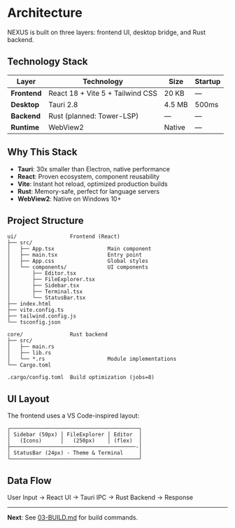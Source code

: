 # Architecture

NEXUS is built on three layers: frontend UI, desktop bridge, and Rust backend.

## Technology Stack

| Layer | Technology | Size | Startup |
|-------|-----------|------|---------|
| **Frontend** | React 18 + Vite 5 + Tailwind CSS | 20 KB | — |
| **Desktop** | Tauri 2.8 | 4.5 MB | 500ms |
| **Backend** | Rust (planned: Tower-LSP) | — | — |
| **Runtime** | WebView2 | Native | — |

## Why This Stack

- **Tauri**: 30x smaller than Electron, native performance
- **React**: Proven ecosystem, component reusability
- **Vite**: Instant hot reload, optimized production builds
- **Rust**: Memory-safe, perfect for language servers
- **WebView2**: Native on Windows 10+

## Project Structure

```
ui/                 Frontend (React)
├── src/
│   ├── App.tsx                 Main component
│   ├── main.tsx                Entry point
│   ├── App.css                 Global styles
│   └── components/             UI components
│       ├── Editor.tsx
│       ├── FileExplorer.tsx
│       ├── Sidebar.tsx
│       ├── Terminal.tsx
│       └── StatusBar.tsx
├── index.html
├── vite.config.ts
├── tailwind.config.js
└── tsconfig.json

core/               Rust backend
├── src/
│   ├── main.rs
│   ├── lib.rs
│   └── *.rs                    Module implementations
└── Cargo.toml

.cargo/config.toml  Build optimization (jobs=8)
```

## UI Layout

The frontend uses a VS Code-inspired layout:

```
┌─────────────────────────────────────────┐
│ Sidebar (50px) │ FileExplorer │ Editor  │
│   (Icons)      │   (250px)    │ (flex)  │
├────────────────────────────────────────-│
│ StatusBar (24px) - Theme & Terminal     │
└─────────────────────────────────────────┘
```

## Data Flow

User Input → React UI → Tauri IPC → Rust Backend → Response

---

**Next**: See [03-BUILD.md](03-BUILD.md) for build commands.

